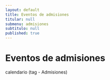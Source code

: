 ```yaml
---
layout: default
title: Eventos de admisiones
titular: null
submenu: admisiones
subtitulo: null
published: true
---
```


# Eventos de admisiones

calendario (tag - Admisiones)